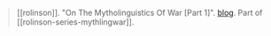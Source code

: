 > [[rolinson]]. "On The Mytholinguistics Of War [Part 1]". [blog](https://aryaakasha.com/2019/11/30/on-the-mytholinguistics-of-war-part-1/). Part of [[rolinson-series-mythlingwar]].